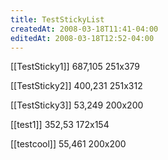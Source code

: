 ```yaml
---
title: TestStickyList
createdAt: 2008-03-18T11:41-04:00
editedAt: 2008-03-18T12:52-04:00
---
```


[[TestSticky1]] 687,105 251x379

[[TestSticky2]] 400,231 251x312

[[TestSticky3]] 53,249 200x200

[[test1]] 352,53 172x154

[[testcool]] 55,461 200x200


